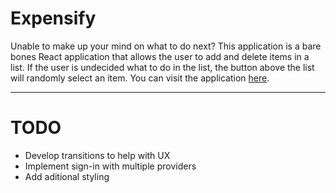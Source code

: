 # Expensify

Unable to make up your mind on what to do next? This application is a bare bones React application that allows the user to add and delete items in a list. If the user is undecided what to do in the list, the button above the list will randomly select an item. You can visit the application [here](http://apps.indecision.caseycorder.com).

---

# TODO

* Develop transitions to help with UX
* Implement sign-in with multiple providers
* Add aditional styling
